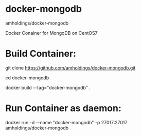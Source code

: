 # docker-mongodb
amholdings/docker-mongodb

Docker Conainer for MongoDB on CentOS7

# Build Container:
git clone https://github.com/amholdings/docker-mongodb.git

cd docker-mongodb

docker build --tag="docker-mongodb" .

# Run Container as daemon:

docker run -d --name "docker-mongodb" -p 27017:27017 amholdings/docker-mongodb
